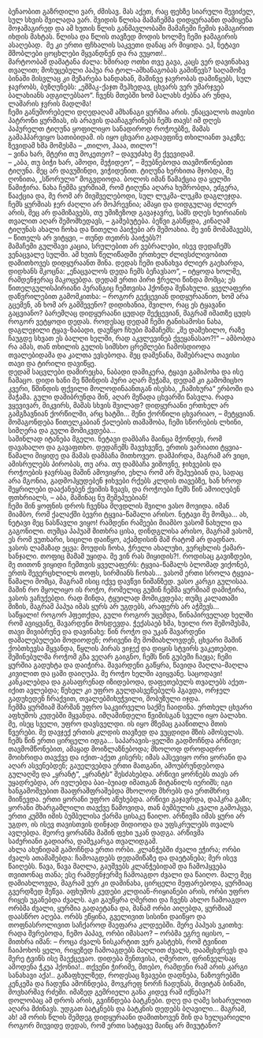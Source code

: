 ბეჩაობით გაზრდილი ვარ, ძმისავ. 
მას აქეთ, რაც ფეხზე სიარული შევიძელ, სულ სხვის შვილადა ვარ. 
შვიდის წლისა მამაჩემმა დიდყურაანთ დამიყენა მოჯამაგირედ და ამ ხუთის წლის განმავლობაში მამაჩემი ჩემის ჯამაგირით იხდის მახტას. 
წლისა და წლის თავზედ მოდის ხოლმე ჩემი ჯამაგირის ასაღებად. 
მე კი ერთი ფჩხალის საკვეთი დანაც არ მიყიდა. 
ეჰ, ნეტავი მშობლები ცოცხლები მყვანდნენ და რა ვუყოთ!..  
მარტოობამ დამატანა ძალა: ხშირად ოთხი თვე გავა, კაცს ვერ დავინახავ თვალით; მოხუცებული პაპუა რა ტოლ-ამხანაგობას გამიწევს? 
საღამოზე ბინაში მისვლაც კი მეზარება ხანდახან, მაშინვე ჯავრობას დამიწყებს, სულ ჯავრობს, ბუზღუნებს: „ეშმაკ-ქაჯთ შეჰხედავ, ცხვარს ვერ უმარჯვებ ბალახიანს ადგილებსაო“. 
ჩვენს მთებში ხომ ბალახს ძებნა არ უნდა, ლაშარის ჯვრის მადლმა!  
ჩემი განუშორებელი დღედაღამ ამხანაგი ყურშია არის. 
ენაცვალოს თავისი პატრონი ყურშიას, ის არავის დააჩაგვრინებს ჩემს თავს! 
იმ დღეს პაპურელთ ტიღუნა ყოფილიყო სანადიროდ როჭოებზე, მამას გამაჰპარვიყო სათიბიდამ. 
ის იყო ცხვარი გადავფინე თხილიანთ ვაკეზე; ზევიდამ ხმა მომესმა – „თილო, ჰააა, თილო“!  
– ვინა ხარ, მტერი თუ მოკეთეო? 
– დავუძახე მე ქვევიდამ.  
– „აბა, თუ ბიჭი ხარ, ამოდი, მეჭიდეო“, – მეუბნებოდა თავმოწონებით ტიღუნა. 
მეც არ დავუშინდი, ვიჭიდენით. 
ტიღუნა ხერხითა მჯობდა, მე ღონითა, „სწორული“ მოგვდიოდა. 
ბოლოს იმან წამაქცია და ყელში წამიჭირა. 
ნახა ჩემმა ყურშიამ, რომ ტიღუნა აღარა ხუმრობდა, ეძგერა, წააქცია და, მე რომ არ მივშველებოდი, სულ ლუკმა-ლუკმა დაგლეჯდა. 
ჩემს ყურშიას ჯერ ძაღლი არ მოჰრევნია; ამაყი და დიდგულაც ძლიერ არის, მეც არ დამიზავებს, თუ უმიზეზოდ გავაჯავრე, სამს დღეს ხეირიანის თვალით აღარ შემომხედავს, – გამებუტება. 
ბეწვი გასწყდა, კინაღამ ტიღუნას ახალი ჩოხა და წითელი პაიჭები არ შემოახია. 
მე ვინ მომაშავებს, – წითელს არ ვიტყვი, – თუნდ თეთრს პაიჭებს?!  
მამაჩემი გულშავი კაცია, სრულებით არ ვებრალები, ისევ დედაჩემს ვენაცვალე სულში. 
ამ ხუთს წელიწადში ერთხელ ძლივსძლივობით დამითხოვეს დიდყურაანთ შინა. 
დედას ჩემი დანახვა ძლიერ გაეხარდა, დიდხანს მკოცნა: „ენაცვალოს დედა ჩემს ბეჩავსაო“, – იტყოდა ხოლმე, რამდენჯერაც მაკოცებდა. 
დედამ ერთი პირი ჭრელი წინდა მომცა; ეს წითელგულისპირიანი პერანგიც ჩემთვისა ჰქონდა შენახული. 
ყველაფერი დაწვრილებით გამომკითხა: – როგორ გექცევიან დიდყურაანიო, ხომ არა გცემენ, ან ხომ არ გამშევენო? 
დიდიხანია, შვილო, რაც ეს ტყავანი გაცვიანო? 
ბარემღაც დიდყურაანი ცუდად მექცევიან, მაგრამ იმათზე ცუდს როგორ ვეტყოდი დედას. 
როდესაც დედამ ჩემი ტანისამოსი ნახა, დაგლეჯილი ტყავ-ნაბადი, დაუწყო ჩხუბი მამაჩემს: „შე დამეხილო, რაზე ჩაუგდე სხვათ ეს ბალღი ხელში, რად აკვლევინებ ქვეყანასაო?!“ 
– ამბობდა რა ამას, თან თხილის გულის სიმსხო ცრემლები ჩამოსდიოდა თვალებიდამა და კალთა ევსებოდა. 
მეც დამენანა, შამებრალა თავისი თავი და ტირილი დავიწყე.  
დედამ საცვლები დამირეცხა, ნაბადი დამიკერა, ტყავი გამიპოხა და ისე ჩამაცო. 
დიდი ხანი მე წმინდის პური აღარ მეჭამა, დედამ კი გამომიცხო კვერი, წმინდის ფქვილი მოლოდინაანთგან ისესხა, „ჩამიხურა“ ერბოში და მაჭამა. 
გული დამიბრუნდა შინ, აღარ მეწადა ცხვარში წასვლა. 
რადა ვყევივარ, მიკვირს, მამას სხვის შვილად? 
დიდყურაანი ერთხელ არ გამგზავნიან ქორწილში, არც ხატში… 
შენი ქორწილი ცხვარიაო, – მეტყვიან. 
მომაგონდება წითელკაბიან ქალების თამაშობა, ჩემი სწორების ლხინი, სიმღერა და გული მომიკვდება…  
საშინლად იტანება მგელი. 
ნეტავი დამბაჩა მაინცა მქონდეს, რომ დავახალო და გავაფთხო. 
დედაჩემს შავეხვეწე, ერთის ვარიათი ტყვია-წამალი მიყიდე და მამას დამბაჩა მითხოვეო. 
დამპირდა, მაგრამ არ ვიცი, ამისრულებს პირობას, თუ არა. 
თუ დამბაჩა ვიშოვნე, ჯიხვების და როჭოების ჯავრსაც მაშინ ამოვიყრი, ეხლა რომ არ მეპუებიან და, სადაც არა მგონია, გადმოჰყუდებენ ჯიხვები რქებს კლდის თავებზე, ხან ხროდ შეყრილები დააქანებენ ქვიშის ზვავს, და როჭოები ჩემს წინ ამოიღებენ ფთხრიალს, – აბა, მაშინაც ნუ შემეპუებიან!  
ჩემი შინ ყოფნის დროს ჩვენსა მღვდლის შვილი ვასო მოვიდა. 
იმან მიამბო, რომ ქალაქში ბევრი ტყვია-წამალი არისო. 
ნეტავი მე მომცა… 
ახ, ნეტავი მეც ნასწავლი ვიყო! 
რამდენი რამეები მიამბო ვასომ ნახული და გაგონილი. 
თუმცა პაპუამ მითხრა ცისა, დინდგლისა არისო, მაგრამ ვასომ, ეს რომ ვუთხარი, სიცილი დაიწყო, აქამდისინ მაშ რატომ არ დადნაო.  
ვასოს ლამაზად ეცვა: მოუდის ჩოხა, ჭრელი ახალუხი, ვერცხლის ქამარ-ხანჯალი. 
თოფიც მამამ უყიდა. 
მე ვინ რას მიყიდის?!. 
როდისაც გავიზდები, მე თითონ ვიყიდი ჩემთვის ყველაფერს: ტყვია-წამალს ბლომად ვიქონებ, ერთს შევერცხლილს თოფს, სირმიანს ჩოხას… 
ვასომ ერთი სროლა ტყვია-წამალი მომცა, მაგრამ ისიც იქვე დავწვი ნიშანზედ. 
ვასო კარგი გულისაა. 
მაშინ რო მყოლიყო ის როჭო, რომელიც გუშინ ჩემმა ყურშიამ დამიჭირა, ვასოს ვაჩუქებდი. 
რად მინდა, ტყუილად მომიკვდება; თუმც კალათაში მიზის, მაგრამ პაპუა იმას ყურს არ უგდებს, არაფერს არ აჭმევს…  
საწყალი! 
როგორ ჰფეთქდა, გული როგორ უცემდა, წინაპირველად ხელში რომ ავიყვანე, შავარდენი მოსდევდა. 
ჭექასაებ ხმა, ხუილი რო შემომესმა, თავი მივიბრუნე და დავინახე: წინ როჭო და უკან შავარდენი დამალებულები მოდიოდენ; ორივენი მე მომიახლოვდენ, ცხვარი მაშინ ქობთხევსა მყვანდა, წყლის პირას ვიჯექ და დიყის სტვირს ვაკეთებდი. 
შეშინებულმა როჭომ გზა ვეღარ გაიგნო, ჩემს წინ გუბეში ჩაეცა; ჩემი ყურშია გადუხტა და დაიჭირა. 
შავარდენი გაწყრა, წავიდა მაღლა-მაღლა კივილით და ცაში დაიღუპა. 
მე როჭო ხელში ავიყვანე. 
საცოდავი! 
კანკალებდა და გასაფრენად იზიდებოდა, დაფეთებულს თვალებს აქეთ-იქით ავლებდა; წუხელ კი უფრო გულდასვენებულს ჰგავდა, ორჯელ გადუხედენ ჩრაქვით, თვალებმიხუჭვილი, მობუზული იჯდა.  
ჩემმა ყურშიამ შარშან უფრო საკვირველი საქმე ჩაიდინა. 
ერთხელ ცხვარი აფხუშოს კუდებში მყვანდა. 
იმღამინდელი წვიმისგან სველი იყო ბალახი. 
მე, ისეც სველი, უფრო დავსველდი. 
ის იყო მზემაც გააწითლა მთის წვერები. 
მე დავჯექ ერთის კლდის თავზედ და ვუცდიდი მზის ამოსვლას. 
ჩემს წინ ერთი ცირცელი იდგა… 
საპარავის-ყელში გადმოჩნდა არწივი; თავმომწონებით, ამაყად მოიზლაზნებოდა; მხოლოდ დროდადრო მოიხრიდა თავქვე და იქით-აქეთ კისერს; იმას აჰსევიყო ორი ყორანი და აღარ ასვენებდენ; გაუელვებდა ერთი მათგანი, ამოუბრუნდებოდა გულაღმე და „ყრანტ“, „ყრანტს“ შესძახებდა. 
არწივი ყორნებს თავს არ უყადრებდა, არ ივლებდა ბაი-ბუიად იმათგან მიტანილს იერიშს; იგი ხანგამოშვებით შააფრაშფრაშებდა მხოლოდ მხრებს და ერთმხრივ მიიწევდა. 
ერთი ყორანი უფრო აწუხებდა. 
არწივი გაჯავრდა, დაჰკრა გაზი; ყორანი მხარგაშლილი თავქვე წამოვიდა, თან ბუმბულის კვალი გამოჰყვა, ერთი კუმში იმის ბუმბულისა ქარმა ცისაკე წაიღო. 
არწივმა იმას ყური არ უგდო, ის ისევ თავისთვის დინჯად მიდიოდა და უფსკრულებს თვალს ავლებდა. 
მეორე ყორანმა მაშინ ფეხი უკან დადგა. 
არწივმა საძერიანი გადიარა, დამეკარგა თვალიდგამ.  
ახლა ახუნიდამ გამოჩნდა ერთი ორბი. 
კლანჭებში ძვალი ეჭირა; ორბი ძვალს ათამაშებდა: ჩამოაგდებს დედამიწაზე და დაეტანება; მერ ისევ წაიღებს. 
წავა, წავა მაღლა, გაუშვებს კლანჭებიდამ და ჩამოჰყვება თვითონაც თანა; ესე რამდენჯერმე ჩამოაგდო ძვალი და წაიღო. 
მალე მეც დამიახლოვდა, მაგრამ ვერ კი დამინახა, ცირცელი მეფარებოდა, ყურშიაც გვერდზედ მეწვა. 
აფხუშოს კუდები კლდიან-რიყიანები არის, ორბი უფრო რიყეს უგანებდა ძვალს. 
აკი გაუწყრა ღმერთი და ჩვენს ახლო ჩამოაგდო ორბმა ძვალი, ყურშია გადაეტანა და, მანამ ორბი აიღებდა, ყურშიამ დაასწრო აღება. 
ორბს ეწყინა, გველივით სისინი დაიწყო და თოფნასროლივით საჩქაროდ შაეფარა კლდეებში. 
მერე პაპუას ვკითხე: რადა შვრებოდა, ჩემო პაპავ, ორბი იმასაო? 
– ორბმა ეგრე იცისო, – მითხრა იმან: – როცა ძვალს ნისკარტით ვერ გასტეხს, რომ ტვინით ჩაიპოხოს ყელი, რიყეზედ ჩამოაგდებს მაღლით ძვალს, დაამცხვრევს და მერე ტვინს ისე შაექცევაო. 
დიდება შენთვისა, ღმერთო, ფრინველსაც ამოდენა ჭკუა ჰქონია!.. 
თქვენი ჭირიმე, მთებო, რამდენი რამ არის კარგი სანახავი აქა!.. 
გაზაფხულზედ, როდესაც ზვავები დადნება, ნაზოვრებში კენკეშა და ჩადუნა ამოჩნდება, მოვკრეფ ნორჩ ჩადუნას, მივიტან ბინაში, მოვხარშავ რძეში. 
იმაზედ გემრიელი განა კიდევ რამ იქნება?!  
დოლობაც ამ დროს არის, გვიჩნდება ბატკნები. 
დღე და ღამე სიხარულით აღარა მძინავს. 
უდგათ ბატკნებს და ბატკნის დედებს ბღავილი… 
მაგრამ, ახ! 
ამ ორის წლის შემდეგ დიდყურაანი დამითხოვენ შინ და ხელცარიელი როგორ მიუვიდე დედას, რომ ერთი სატყავე მაინც არ მივუტანო?